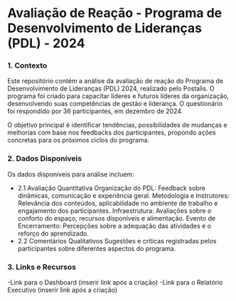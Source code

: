 # Avaliação de Reação - Programa de Desenvolvimento de Lideranças (PDL) - 2024

### 1. Contexto
Este repositório contém a análise da avaliação de reação do Programa de Desenvolvimento de Lideranças (PDL) 2024, realizado pelo Postalis. O programa foi criado para capacitar líderes e futuros líderes da organização, desenvolvendo suas competências de gestão e liderança. O questionário foi respondido por 36 participantes, em dezembro de 2024.

O objetivo principal é identificar tendências, possibilidades de mudanças e melhorias com base nos feedbacks dos participantes, propondo ações concretas para os próximos ciclos do programa.

### 2. Dados Disponíveis
Os dados disponíveis para análise incluem:
- 2.1 Avaliação Quantitativa
Organização do PDL: Feedback sobre dinâmicas, comunicação e experiência geral.
Metodologia e Instrutores: Relevância dos conteúdos, aplicabilidade no ambiente de trabalho e engajamento dos participantes.
Infraestrutura: Avaliações sobre o conforto do espaço, recursos disponíveis e alimentação.
Evento de Encerramento: Percepções sobre a adequação das atividades e o reforço do aprendizado.
- 2.2 Comentários Qualitativos
Sugestões e críticas registradas pelos participantes sobre diferentes aspectos do programa.

### 3. Links e Recursos
-Link para o Dashboard (inserir link após a criação)
-Link para o Relatório Executivo (inserir link após a criação)

